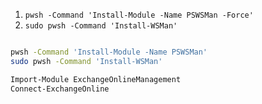 1.  `pwsh -Command 'Install-Module -Name PSWSMan -Force'`
2.  `sudo pwsh -Command 'Install-WSMan'`


```bash

pwsh -Command 'Install-Module -Name PSWSMan'
sudo pwsh -Command 'Install-WSMan'

Import-Module ExchangeOnlineManagement
Connect-ExchangeOnline
```
